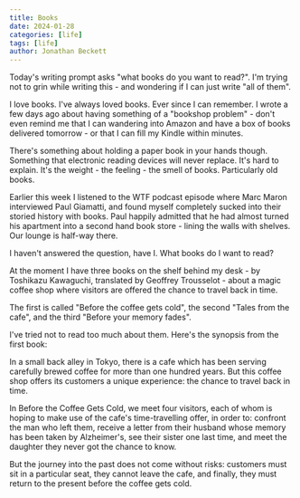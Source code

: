 ```yaml
---
title: Books
date: 2024-01-28
categories: [life]
tags: [life]
author: Jonathan Beckett
---
```


Today's writing prompt asks "what books do you want to read?". I'm trying not to grin while writing this - and wondering if I can just write "all of them".

I love books. I've always loved books. Ever since I can remember. I wrote a few days ago about having something of a "bookshop problem" - don't even remind me that I can wandering into Amazon and have a box of books delivered tomorrow - or that I can fill my Kindle within minutes.

There's something about holding a paper book in your hands though. Something that electronic reading devices will never replace. It's hard to explain. It's the weight - the feeling - the smell of books. Particularly old books.

Earlier this week I listened to the WTF podcast episode where Marc Maron interviewed Paul Giamatti, and found myself completely sucked into their storied history with books. Paul happily admitted that he had almost turned his apartment into a second hand book store - lining the walls with shelves. Our lounge is half-way there.

I haven't answered the question, have I. What books do I want to read?

At the moment I have three books on the shelf behind my desk - by Toshikazu Kawaguchi, translated by Geoffrey Trousselot - about a magic coffee shop where visitors are offered the chance to travel back in time.

The first is called "Before the coffee gets cold", the second "Tales from the cafe", and the third "Before your memory fades".

I've tried not to read too much about them. Here's the synopsis from the first book:

In a small back alley in Tokyo, there is a cafe which has been serving carefully brewed coffee for more than one hundred years. But this coffee shop offers its customers a unique experience: the chance to travel back in time.

In Before the Coffee Gets Cold, we meet four visitors, each of whom is hoping to make use of the cafe's time-travelling offer, in order to: confront the man who left them, receive a letter from their husband whose memory has been taken by Alzheimer's, see their sister one last time, and meet the daughter they never got the chance to know.

But the journey into the past does not come without risks: customers must sit in a particular seat, they cannot leave the cafe, and finally, they must return to the present before the coffee gets cold.